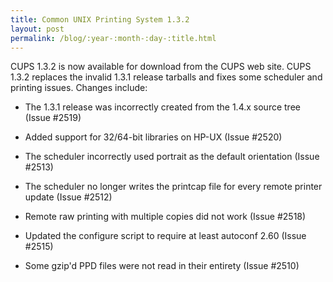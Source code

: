 ```yaml
---
title: Common UNIX Printing System 1.3.2
layout: post
permalink: /blog/:year-:month-:day-:title.html
---
```


CUPS 1.3.2 is now available for download from the CUPS web site. CUPS 1.3.2 replaces the invalid 1.3.1 release tarballs and fixes some scheduler and printing issues. Changes include:	
- The 1.3.1 release was incorrectly created from the 1.4.x source tree (Issue #2519)	
- Added support for 32/64-bit libraries on HP-UX (Issue #2520)	
- The scheduler incorrectly used portrait as the default orientation (Issue #2513)	
- The scheduler no longer writes the printcap file for every remote printer update (Issue #2512)	
- Remote raw printing with multiple copies did not work (Issue #2518)	
- Updated the configure script to require at least autoconf 2.60 (Issue #2515)	
- Some gzip'd PPD files were not read in their entirety (Issue #2510)
